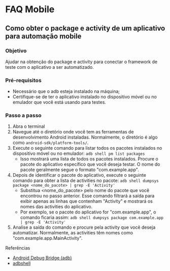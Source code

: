 # FAQ Mobile

## Como obter o package e activity de um aplicativo para automação mobile

### Objetivo

Ajudar na obtenção do package e activity para conectar o framework de teste com o aplicativo a ser automatizado.

### Pré-requisitos

- Necessário que o adb esteja instalado na máquina;
- Certifique-se de ter o aplicativo instalado no dispositivo móvel ou no emulador que você está usando para testes.

### Passo a passo

1. Abra o terminal
2. Navegue até o diretório onde você tem as ferramentas de desenvolvimento Android instaladas. Normalmente, o diretório é algo como `android-sdk/platform-tools/`.
3. Execute o seguinte comando para listar todos os pacotes instalados no dispositivo móvel ou no emulador: `adb shell pm list packages`
   - Isso mostrará uma lista de todos os pacotes instalados. Procure o pacote do aplicativo específico que você deseja testar. O nome do pacote geralmente segue o formato "com.example.app".
4. Depois de identificar o pacote do aplicativo, execute o seguinte comando para obter a lista de activities no pacote: `adb shell dumpsys package <nome_do_pacote> | grep -E 'Activity'`
    - Substitua <nome_do_pacote> pelo nome do pacote que você encontrou no passo anterior. Esse comando filtrará a saída para exibir apenas as linhas que contenham "Activity" e mostrará os nomes das activities do aplicativo.
    - Por exemplo, se o pacote do aplicativo for "com.example.app", o comando ficaria assim:  `adb shell dumpsys package com.example.app | grep -E 'Activity'`
6. Analise a saída do comando e procure pela activity que você deseja automatizar. Normalmente, as activities têm nomes como "com.example.app.MainActivity".

Referências
- [Android Debug Bridge (adb)](https://developer.android.com/tools/adb)
- [adbshell](https://adbshell.com/commands)
